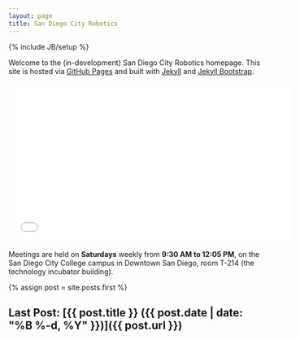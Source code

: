 ```yaml
---
layout: page
title: San Diego City Robotics
---
```

{% include JB/setup %}

Welcome to the (in-development) San Diego City Robotics homepage. This site is hosted via [GitHub Pages](https://pages.github.com) and built with [Jekyll](http://jekyllrb.com/) and [Jekyll Bootstrap](http://jekyllbootstrap.com/).

<iframe width="560" height="315" src="//www.youtube.com/embed/SIQrtIMvYTE?version=3&showinfo=0&rel=0" frameborder="0" allowfullscreen></iframe>

Meetings are held on **Saturdays** weekly from **9:30 AM to 12:05 PM**, on the San Diego City College campus in Downtown San Diego, room T-214 (the technology incubator building).

{% assign post = site.posts.first %}

## Last Post: [{{ post.title }} ({{ post.date | date: "%B %-d, %Y" }})]({{ post.url }})
